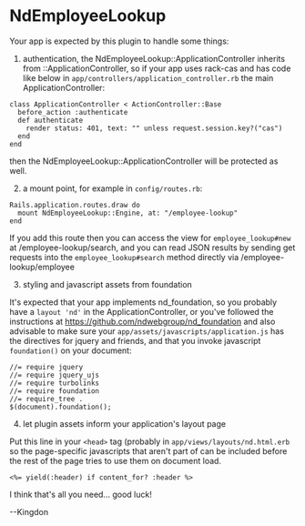 # NdEmployeeLookup

Your app is expected by this plugin to handle some things:

1) authentication, the NdEmployeeLookup::ApplicationController inherits from
::ApplicationController, so if your app uses rack-cas and has code like below
in `app/controllers/application_controller.rb` the main ApplicationController:

```
class ApplicationController < ActionController::Base
  before_action :authenticate
  def authenticate
    render status: 401, text: "" unless request.session.key?("cas")
  end
end
```

then the NdEmployeeLookup::ApplicationController will be protected as well.

2) a mount point, for example in `config/routes.rb`:

```
Rails.application.routes.draw do
  mount NdEmployeeLookup::Engine, at: "/employee-lookup"
end
```

If you add this route then you can access the view for `employee_lookup#new` at
/employee-lookup/search, and you can read JSON results by sending get requests
into the `employee_lookup#search` method directly via /employee-lookup/employee

3) styling and javascript assets from foundation

It's expected that your app implements nd_foundation, so you probably have a
`layout 'nd'` in the ApplicationController, or you've followed the instructions
at https://github.com/ndwebgroup/nd_foundation and also advisable to make sure
your `app/assets/javascripts/application.js` has the directives for jquery and
friends, and that you invoke javascript `foundation()` on your document:

```
//= require jquery
//= require jquery_ujs
//= require turbolinks
//= require foundation
//= require_tree .
$(document).foundation();
```

4) let plugin assets inform your application's layout page

Put this line in your `<head>` tag (probably in `app/views/layouts/nd.html.erb`
so the page-specific javascripts that aren't part of can be included before the rest of the page
tries to use them on document load.

```
<%= yield(:header) if content_for? :header %>
```

I think that's all you need... good luck!

--Kingdon
